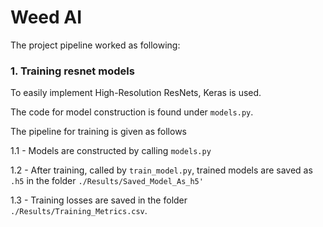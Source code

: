 # Weed AI

The project pipeline worked as following:


### 1. Training resnet models

To easily implement High-Resolution ResNets, Keras is used. 

The code for model construction is found under `models.py`.

The pipeline for training is given as follows

1.1 - Models are constructed by calling `models.py`


1.2 - After training, called by `train_model.py`, trained models are saved as `.h5` in the folder `./Results/Saved_Model_As_h5'`


1.3 - Training losses are saved in the folder `./Results/Training_Metrics.csv`. 

